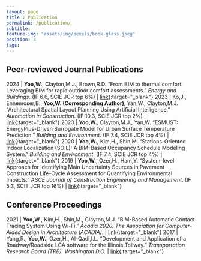 ```yaml
---
layout: page
title : Publication
permalink: /publication/
subtitle:
feature-img: "assets/img/pexels/book-glass.jpeg"
position: 3
tags:
---
```


## Peer-reviewed Journal Publications
2024 | **Yoo,W.**, Clayton,M.J., Brown,R.D. “From BIM to thermal comfort: Leveraging BIM for rapid outdoor comfort assessments.” *Energy and Buildings*. (IF 6.6, SCIE JCR top 6%) | [link](https://doi.org/10.1016/j.enbuild.2024.114664){:target="_blank"}
2023 | Ko,J., Ennemoser,B., **Yoo,W. (Corresponding Author)**, Yan,W., Clayton,M.J. “Architectural Spatial Layout Planning Using Artificial Intelligence.” *Automation in Construction*. (IF 10.3, SCIE JCR top 2%) | [link](https://doi.org/10.1016/j.autcon.2023.105019){:target="_blank"}
2023 | **Yoo,W.**, Clayton,M.J., Yan,W. “ESMUST: EnergyPlus-Driven Surrogate Model for Urban Surface Temperature Prediction.” *Building and Environment*. (IF 7.4, SCIE JCR top 4%) | [link](https://doi.org/10.1016/j.buildenv.2022.109935){:target="_blank"}
2020 | **Yoo,W.**, Kim,H., Shin,M. “Stations-Oriented Indoor Localization (SOIL): A BIM-Based Occupancy Schedule Modeling System.” *Building and Environment*. (IF 7.4, SCIE JCR top 4%) | [link](https://doi.org/10.1016/j.buildenv.2019.106520){:target="_blank"}
2019 | **Yoo,W.**, Ozer,H., Ham,Y. “System-level Approach for Identifying Main Uncertainty Sources in Pavement Construction Life-Cycle Assessment for Quantifying Environmental Impacts.” *ASCE Journal of Construction Engineering and Management*. (IF 5.3, SCIE JCR top 16%) | [link](https://doi.org/10.1061/(ASCE)CO.1943-7862.0001598){:target="_blank"}

## Conference Proceedings

2021 | **Yoo,W.**, Kim,H., Shin,M., Clayton,M.J. “BIM-Based Automatic Contact Tracing System Using Wi-Fi.” *Acadia 2020. The Association for Computer-Aided Design in Architecture (ACADIA)*. | [link](https://papers.cumincad.org/data/works/att/acadia20_94.pdf){:target="_blank"}
2017 | Yang,R., **Yoo,W.**, Ozer,H., Al-Qadi,I.L. “Development and Application of a Roadway/Roadside LCA software for the Illinois Tollway.” *Transportation Research Board (TRB), Washington D.C.* | [link](https://trid.trb.org/view/1439427){:target="_blank"}
